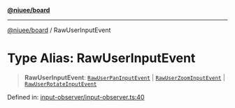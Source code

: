 [**@niuee/board**](../README.md)

***

[@niuee/board](../globals.md) / RawUserInputEvent

# Type Alias: RawUserInputEvent

> **RawUserInputEvent**: [`RawUserPanInputEvent`](RawUserPanInputEvent.md) \| [`RawUserZoomInputEvent`](RawUserZoomInputEvent.md) \| [`RawUserRotateInputEvent`](RawUserRotateInputEvent.md)

Defined in: [input-observer/input-observer.ts:40](https://github.com/niuee/board/blob/e6c1edcccf6525a0cc9088782c7c4653e837f533/src/input-observer/input-observer.ts#L40)
